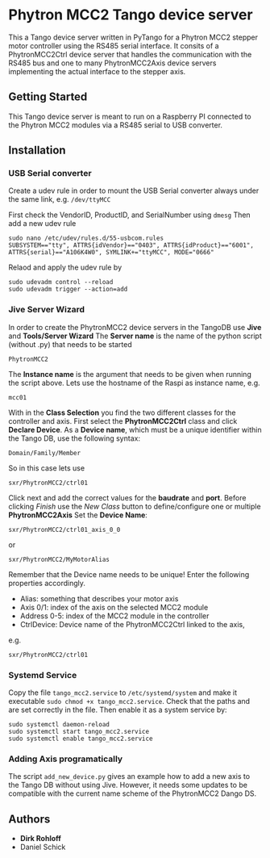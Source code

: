 
# Phytron MCC2 Tango device server

This a Tango device server written in PyTango for a Phytron MCC2 stepper motor controller using the RS485 serial interface.
It consits of a PhytronMCC2Ctrl device server that handles the communication with the RS485 bus and one to many PhytronMCC2Axis device servers implementing the actual interface to the stepper axis.

## Getting Started

This Tango device server is meant to run on a Raspberry PI connected to the Phytron MCC2 modules via a RS485 serial to USB converter.

## Installation

### USB Serial converter

Create a udev rule in order to mount the USB Serial converter always under the same link, e.g. `/dev/ttyMCC`

First check the VendorID, ProductID, and SerialNumber using `dmesg`
Then add a new udev rule
    
    sudo nano /etc/udev/rules.d/55-usbcom.rules
    SUBSYSTEM=="tty", ATTRS{idVendor}=="0403", ATTRS{idProduct}=="6001", ATTRS{serial}=="A106K4W0", SYMLINK+="ttyMCC", MODE="0666"

Relaod and apply the udev rule by

    sudo udevadm control --reload
    sudo udevadm trigger --action=add


### Jive Server Wizard
In order to create the PhytronMCC2 device servers in the TangoDB use **Jive** and **Tools/Server Wizard**
The **Server name** is the name of the python script (without .py) that needs to be started

    PhytronMCC2

The **Instance name** is the argument that needs to be given when running the script above. Lets use the hostname of the Raspi as instance name, e.g.

    mcc01

With in the **Class Selection** you find the two different classes for the controller and axis. First select the **PhytronMCC2Ctrl** class and click **Declare Device**.
As a **Device name**, which must be a unique identifier within the Tango DB, use the following syntax:

    Domain/Family/Member
  
So in this case lets use

    sxr/PhytronMCC2/ctrl01

Click next and add the correct values for the **baudrate** and **port**.
Before clicking *Finish* use the *New Class* button to define/configure one or multiple **PhytronMCC2Axis** 
Set the **Device Name**:

    sxr/PhytronMCC2/ctrl01_axis_0_0
or

    sxr/PhytronMCC2/MyMotorAlias

Remember that the Device name needs to be unique!
Enter the following properties accordingly.
- Alias: something that describes your motor axis
- Axis 0/1: index of the axis on the selected MCC2 module
- Address 0-5: index of the MCC2 module in the controller
- CtrlDevice: Device name of the PhytronMCC2Ctrl linked to the axis,

e.g.

    sxr/PhytronMCC2/ctrl01

### Systemd Service

Copy the file `tango_mcc2.service` to `/etc/systemd/system` and make it executable `sudo chmod +x tango_mcc2.service`.
Check that the paths and are set correctly in the file. Then enable it as a system service by:

    sudo systemctl daemon-reload 
    sudo systemctl start tango_mcc2.service
    sudo systemctl enable tango_mcc2.service

### Adding Axis programatically

The script `add_new_device.py` gives an example how to add a new axis to the Tango DB without using Jive.
However, it needs some updates to be compatible with the current name scheme of the PhytronMCC2 Dango DS.

## Authors

* **Dirk Rohloff**
* Daniel Schick



